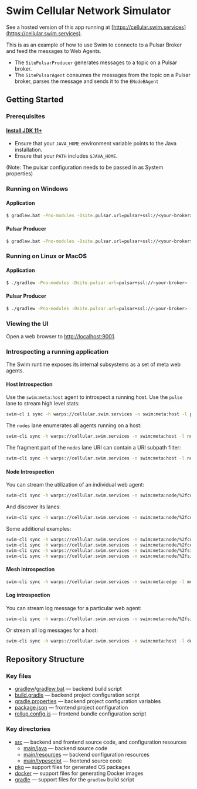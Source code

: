 # Swim Cellular Network Simulator

See a hosted version of this app running at [https://cellular.swim.services](https://cellular.swim.services).

This is as an example of how to use Swim to connecto to a Pulsar Broker and feed the messages to Web Agents.
- The `SitePulsarProducer` generates messages to a topic on a Pulsar broker. 
- The `SitePulsarAgent` consumes the messages from the topic on a Pulsar broker, parses the message and sends it to the `ENodeBAgent`

## Getting Started

### Prerequisites

#### [Install JDK 11+](https://www.oracle.com/technetwork/java/javase/downloads/index.html)

- Ensure that your `JAVA_HOME` environment variable points to the Java installation.
- Ensure that your `PATH` includes `$JAVA_HOME`.

(Note: The pulsar configuration needs to be passed in as System properties)
### Running on Windows

#### Application
```bat
$ gradlew.bat -Pno-modules -Dsite.pulsar.url=pulsar+ssl://<your-broker> -Dsite.pulsar.topic=<your-topic> -Dsite.pulsar.token=<your-token> -Dsite.pulsar.subscription=<your-subscription> run
```

#### Pulsar Producer
```bat
$ gradlew.bat -Pno-modules -Dsite.pulsar.url=pulsar+ssl://<your-broker> -Dsite.pulsar.topic=<your-topic> -Dsite.pulsar.token=<your-token> runProducer
```

### Running on Linux or MacOS

#### Application
```bash
$ ./gradlew -Pno-modules -Dsite.pulsar.url=pulsar+ssl://<your-broker> -Dsite.pulsar.topic=<your-topic> -Dsite.pulsar.token=<your-token> -Dsite.pulsar.subscription=<your-subscription> run
```

#### Pulsar Producer
```bash
$ ./gradlew -Pno-modules -Dsite.pulsar.url=pulsar+ssl://<your-broker> -Dsite.pulsar.topic=<your-topic> -Dsite.pulsar.token=<your-token> runProducer
```

### Viewing the UI

Open a web browser to [http://localhost:9001](http://localhost:9001).


### Introspecting a running application

The Swim runtime exposes its internal subsystems as a set of meta web agents.

#### Host Introspection

Use the `swim:meta:host` agent to introspect a running host.  Use the `pulse`
lane to stream high level stats:

```sh
swim-cl i sync -h warps://cellular.swim.services -n swim:meta:host -l pulse
```

The `nodes` lane enumerates all agents running on a host:

```sh
swim-cli sync -h warps://cellular.swim.services -n swim:meta:host -l nodes
```

The fragment part of the `nodes` lane URI can contain a URI subpath filter:

```sh
swim-cli sync -h warps://cellular.swim.services -n swim:meta:host -l nodes#/
```

#### Node Introspection

You can stream the utilization of an individual web agent:

```sh
swim-cli sync -h warps://cellular.swim.services -n swim:meta:node/%2fcountry%2fUS -l pulse
```

And discover its lanes:

```sh
swim-cli sync -h warps://cellular.swim.services -n swim:meta:node/%2fcountry%2fUS -l lanes
```

Some additional examples:

```sh
swim-cli sync -h warps://cellular.swim.services -n swim:meta:node/%2fcountry%2fUS%2fstate%2fCA -l pulse
swim-cli sync -h warps://cellular.swim.services -n swim:meta:node/%2fcountry%2fUS%2fstate%2fCA -l lanes
swim-cli sync -h warps://cellular.swim.services -n swim:meta:node/%2fsite%2f1440 -l pulse
swim-cli sync -h warps://cellular.swim.services -n swim:meta:node/%2fsite%2f1440 -l lanes
```

#### Mesh introspection

```sh
swim-cli sync -h warps://cellular.swim.services -n swim:meta:edge -l meshes
```

#### Log introspection

You can stream log message for a particular web agent:

```sh
swim-cli sync -h warps://cellular.swim.services -n swim:meta:node/%2fsite%2f1440 -l debugLog
```

Or stream all log messages for a host:

```sh
swim-cli sync -h warps://cellular.swim.services -n swim:meta:host -l debugLog
```

## Repository Structure

### Key files

- [gradlew](gradlew)/[gradlew.bat](gradlew.bat) — backend build script
- [build.gradle](build.gradle) — backend project configuration script
- [gradle.properties](gradle.properties) — backend project configuration variables
- [package.json](package.json) — frontend project configuration
- [rollup.config.js](rollup.config.js) — frontend bundle configuration script

### Key directories

- [src](src) — backend and frontend source code, and configuration resources
  - [main/java](src/main/java) — backend source code
  - [main/resources](src/main/resources) — backend configuration resources
  - [main/typescript](src/main/typescript) — frontend source code
- [pkg](pkg) — support files for generated OS packages
- [docker](docker) — support files for generating Docker images
- [gradle](gradle) — support files for the `gradlew` build script
